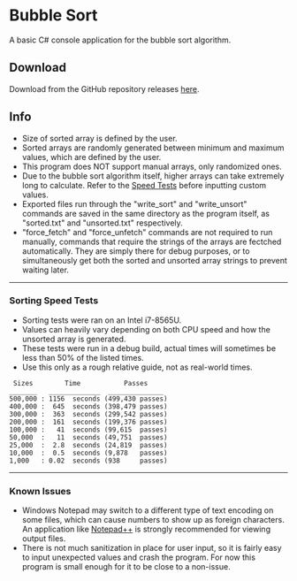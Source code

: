 # Bubble Sort
A basic C# console application for the bubble sort algorithm.

## Download
Download from the GitHub repository releases [here](https://github.com/LimitedLack/BubbleSort/releases/tag/Releases).

## Info
- Size of sorted array is defined by the user.
- Sorted arrays are randomly generated between minimum and maximum values, which are defined by the user.
- This program does NOT support manual arrays, only randomized ones.
- Due to the bubble sort algorithm itself, higher arrays can take extremely long to calculate. Refer to the [Speed Tests](#sorting-speed-tests) before inputting custom values.
- Exported files run through the "write_sort" and "write_unsort" commands are saved in the same directory as the program itself, as "sorted.txt" and "unsorted.txt" respectively.
- "force_fetch" and "force_unfetch" commands are not required to run manually, commands that require the strings of the arrays are fectched automatically. They are simply there for debug purposes, or to simultaneously get both the sorted and unsorted array strings to prevent waiting later.

___

### Sorting Speed Tests
- Sorting tests were ran on an Intel i7-8565U.
- Values can heavily vary depending on both CPU speed and how the unsorted array is generated.
- These tests were run in a debug build, actual times will sometimes be less than 50% of the listed times.
- Use this only as a rough relative guide, not as real-world times.

```
 Sizes        Time           Passes
_______   _____________  ______________
500,000 : 1156  seconds (499,430 passes)
400,000 :  645  seconds (398,479 passes)
300,000 :  363  seconds (299,542 passes)
200,000 :  161  seconds (199,376 passes)
100,000 :   41  seconds (99,615  passes)
50,000  :   11  seconds (49,751  passes)
25,000  :  2.8  seconds (24,819  passes)
10,000  :  0.5  seconds (9,878   passes)
1,000   : 0.02  seconds (938     passes)
```
___

### Known Issues
- Windows Notepad may switch to a different type of text encoding on some files, which can cause numbers to show up as foreign characters. An application like [Notepad++](https://notepad-plus-plus.org/downloads/) is strongly recommended for viewing output files.
- There is not much sanitization in place for user input, so it is fairly easy to input unexpected values and crash the program. For now this program is small enough for it to be close to a non-issue.
